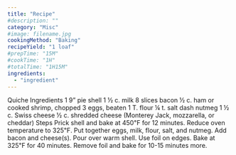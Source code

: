 ```yaml
---
title: "Recipe"
#description: ""
category: "Misc"
#image: filename.jpg
cookingMethod: "Baking"
recipeYield: "1 loaf"
#prepTime: "15M"
#cookTime: "1H"
#totalTime: "1H15M"
ingredients:
  - "ingredient"
---
```


Quiche
Ingredients
1 9” pie shell
1 ½ c. milk
8 slices bacon
½ c. ham or cooked shrimp, chopped
3 eggs, beaten
1 T. flour
¼ t. salt
dash nutmeg
1 ½ c. Swiss cheese
½ c. shredded cheese (Monterey Jack, mozzarella, or cheddar)
Steps
Prick shell and bake at 450℉ for 12 minutes.
Reduce oven temperature to 325℉.
Put together eggs, milk, flour, salt, and nutmeg.
Add bacon and cheese(s).
Pour over warm shell. Use foil on edges.
Bake at 325℉ for 40 minutes.
Remove foil and bake for 10-15 minutes more.
